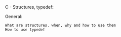 C - Structures, typedef:

General:

	What are structures, when, why and how to use them
	How to use typedef